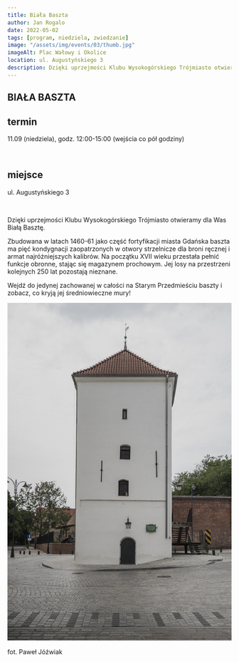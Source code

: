 ```yaml
---
title: Biała Baszta
author: Jan Rogalo
date: 2022-05-02
tags: [program, niedziela, zwiedzanie]
image: "/assets/img/events/03/thumb.jpg"
imageAlt: Plac Wałowy i Okolice
location: ul. Augustyńskiego 3
description: Dzięki uprzejmości Klubu Wysokogórskiego Trójmiasto otwieramy dla Was Białą Basztę.
---
```

<section class="section-services">
    <div class="services">

<h1 class="event-h1">BIAŁA BASZTA </h1>

<h2 class="event-h2">termin</h2>
<p>11.09 (niedziela), godz. 12:00-15:00 (wejścia co pół godziny)</p>
<br>
<h2 class="event-h2">miejsce</h2>
<p>ul. Augustyńskiego 3</p>
<br>
<p>Dzięki uprzejmości Klubu Wysokogórskiego Trójmiasto otwieramy dla Was Białą Basztę.</p>
<p>Zbudowana w latach 1460-61 jako część fortyfikacji miasta Gdańska baszta ma pięć kondygnacji zaopatrzonych w otwory strzelnicze dla broni ręcznej i armat najróżniejszych kalibrów. Na początku XVII wieku przestała pełnić funkcje obronne, stając się magazynem prochowym. Jej losy na przestrzeni kolejnych 250 lat pozostają nieznane. </p>
<p>Wejdź do jedynej zachowanej w całości na Starym Przedmieściu baszty i zobacz, co kryją jej średniowieczne mury! </p>
</div>
<div class="image__display">
<div class="image">
     <a href="/assets/img/events/03/_PAW9395.jpg"><img class="image__img" src="/assets/img/events/03/_PAW9395.jpg"></a>
    <div class="image__overlay image__overlay--primary">
        <p class="grid__description">
            fot. Paweł Jóźwiak
        </p>
    </div>
</div>
</div>
</section>
